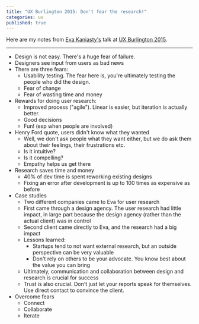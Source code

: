 ```yaml
---
title: "UX Burlington 2015: Don't fear the research!"
categories: ux
published: true
---
```


Here are my notes from [Eva Kaniasty's](https://twitter.com/kaniasty) talk at [UX Burlington 2015](http://uxburlington.com/).

----------------

- Design is not easy. There's a huge fear of failure.
- Designers see input from users as bad news
- There are three fears:
  + Usability testing. The fear here is, you're ultimately testing the people who did the design.
  + Fear of change
  + Fear of wasting time and money
- Rewards for doing user research:
  + Improved process ("agile"). Linear is easier, but iteration is actually better.
  + Good decisions
  + Fun! (esp when people are involved)
- Henry Ford quote, users didn't know what they wanted
  + Well, we don't ask people what they want either, but we do ask them about their feelings, their frustrations etc.
  + Is it intuitive?
  + Is it compelling?
  + Empathy helps us get there
- Research saves time and money
  + 40% of dev time is spent reworking existing designs
  + Fixing an error after development is up to 100 times as expensive as before
- Case studies
  + Two different companies came to Eva for user research
  + First came through a design agency. The user research had little impact, in large part because the design agency (rather than the actual client) was in control 
  + Second client came directly to Eva, and the research had a big impact
  + Lessons learned:
    * Startups tend to not want external research, but an outside perspective can be very valuable
    * Don't rely on others to be your advocate. You know best about the value you can bring
  + Ultimately, communication and collaboration between design and research is crucial for success
  + Trust is also crucial. Don't just let your reports speak for themselves. Use direct contact to convince the client.
- Overcome fears
  + Connect
  + Collaborate
  + Iterate
